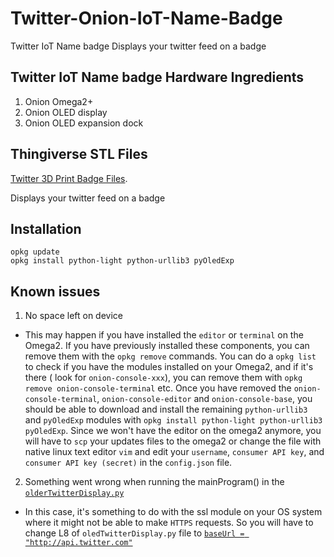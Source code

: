 # Twitter-Onion-IoT-Name-Badge
Twitter IoT Name badge Displays your twitter feed on a badge

## Twitter IoT Name badge Hardware Ingredients
1. Onion Omega2+
2. Onion OLED display
3. Onion OLED expansion dock

## Thingiverse STL Files
[Twitter 3D Print Badge Files](https://www.thingiverse.com/thing:2438237).

Displays your twitter feed on a badge

## Installation

```
opkg update
opkg install python-light python-urllib3 pyOledExp
```


## Known issues
1. No space left on device
  * This may happen if you have installed the `editor` or `terminal` on the Omega2. If you have previously installed these components, you can remove them with the `opkg remove` commands. You can do a `opkg list` to check if you have the modules installed on your Omega2, and if it's there ( look for `onion-console-xxx`), you can remove them with `opkg remove onion-console-terminal` etc. Once you have removed the `onion-console-terminal`, `onion-console-editor` and `onion-console-base`, you should be able to download and install the remaining `python-urllib3` and `pyOledExp` modules with  `opkg install python-light python-urllib3 pyOledExp`. Since we won't have the editor on the omega2 anymore, you will have to `scp` your updates files to the omega2 or change the file with native linux text editor `vim` and edit your `username`, `consumer API key`, and `consumer API key (secret)` in the `config.json` file.

2. Something went wrong when running the mainProgram() in the [`olderTwitterDisplay.py`](https://github.com/AmieDD/oled-twitter-display/blob/master/oledTwitterDisplay.py)
  * In this case, it's something to do with the ssl module on your OS system where it might not be able to make `HTTPS` requests. So you will have to change L8 of `oledTwitterDisplay.py` file to [`baseUrl = "http://api.twitter.com"`](https://github.com/AmieDD/oled-twitter-display/blob/master/oledTwitterDisplay.py#L8)
